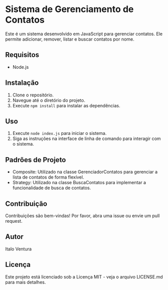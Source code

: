 # Sistema de Gerenciamento de Contatos

Este é um sistema desenvolvido em JavaScript para gerenciar contatos. Ele permite adicionar, remover, listar e buscar contatos por nome.

## Requisitos

- Node.js

## Instalação

1. Clone o repositório.
2. Navegue até o diretório do projeto.
3. Execute `npm install` para instalar as dependências.

## Uso

1. Execute `node index.js` para iniciar o sistema.
2. Siga as instruções na interface de linha de comando para interagir com o sistema.

## Padrões de Projeto

- Composite: Utilizado na classe GerenciadorContatos para gerenciar a lista de contatos de forma flexível.
- Strategy: Utilizado na classe BuscaContatos para implementar a funcionalidade de busca de contatos.

## Contribuição

Contribuições são bem-vindas! Por favor, abra uma issue ou envie um pull request.

## Autor

Italo Ventura

## Licença

Este projeto está licenciado sob a Licença MIT - veja o arquivo LICENSE.md para mais detalhes.
